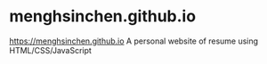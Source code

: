 # menghsinchen.github.io

https://menghsinchen.github.io
A personal website of resume using HTML/CSS/JavaScript
